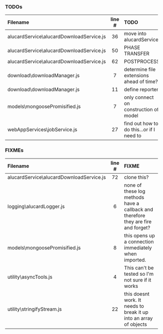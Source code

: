 ### TODOs
| Filename | line # | TODO
|:------|:------:|:------
| alucardService\alucardDownloadService.js | 36 | move into alucardService
| alucardService\alucardDownloadService.js | 50 | PHASE TRANSFER
| alucardService\alucardDownloadService.js | 62 | POSTPROCESS
| download\downloadManager.js | 7 | determine file extensions ahead of time?
| download\downloadManager.js | 11 | define reporter
| models\mongoosePromisified.js | 7 | only connect on construction of model
| webAppServices\jobService.js | 27 | find out how to do this...or if I need to

### FIXMEs
| Filename | line # | FIXME
|:------|:------:|:------
| alucardService\alucardDownloadService.js | 72 | clone this?
| logging\alucardLogger.js | 6 | none of these log methods have a callback and therefore they are fire and forget?
| models\mongoosePromisified.js | 8 | this opens up a connection immediately when imported.
| utility\asyncTools.js | 4 | This can't be tested so I'm not sure if it works
| utility\stringifyStream.js | 22 | this doesnt work. It needs to break it up into an array of objects